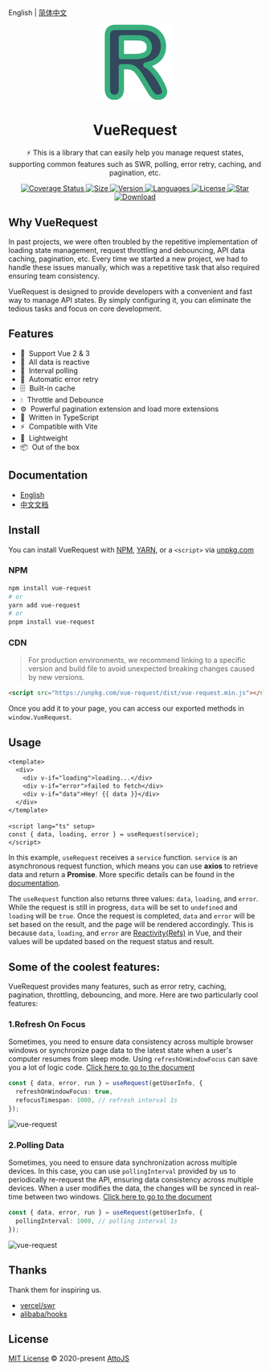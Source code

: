 English | [简体中文](README.md)

<p align="center">
  <a href="https://www.attojs.com">
    <img
      width="150"
      src="https://raw.githubusercontent.com/AttoJS/art/master/vue-request-logo.png"
      alt="VueRequest logo"
    />
  </a>
</p>
<h1 align="center">VueRequest</h1>
<div align="center">
  <p align="center">⚡️ This is a library that can easily help you manage request states, supporting common features such as SWR, polling, error retry, caching, and pagination, etc.</p>
   <a href="https://codecov.io/github/attojs/vue-request?branch=master">
    <img
      src="https://img.shields.io/codecov/c/github/attojs/vue-request?token=NW2XVQWGPP"
      alt="Coverage Status"
    />
  </a>
  <a href="https://www.npmjs.com/package/vue-request">
    <img src="https://img.shields.io/bundlephobia/minzip/vue-request" alt="Size" />
  </a>
  <a href="https://www.npmjs.com/package/vue-request">
    <img src="https://img.shields.io/npm/v/vue-request" alt="Version" />
  </a>
  <a href="https://www.npmjs.com/package/vue-request">
    <img src="https://img.shields.io/github/languages/top/attojs/vue-request" alt="Languages" />
  </a>
  <a href="https://www.npmjs.com/package/vue-request">
    <img src="https://img.shields.io/npm/l/vue-request" alt="License" />
  </a>
  <a href="https://github.com/AttoJS/vue-request/stargazers">
    <img src="https://img.shields.io/github/stars/attojs/vue-request" alt="Star" />
  </a>
  <a href="https://www.npmjs.com/package/vue-request">
    <img src="https://img.shields.io/npm/dm/vue-request" alt="Download" />
  </a>
</div>

## Why VueRequest

In past projects, we were often troubled by the repetitive implementation of loading state management, request throttling and debouncing, API data caching, pagination, etc. Every time we started a new project, we had to handle these issues manually, which was a repetitive task that also required ensuring team consistency.

VueRequest is designed to provide developers with a convenient and fast way to manage API states. By simply configuring it, you can eliminate the tedious tasks and focus on core development.

## Features

- 🌈 &nbsp;Support Vue 2 & 3
- 🚀 &nbsp;All data is reactive
- 🔄 &nbsp;Interval polling
- 🤖 &nbsp;Automatic error retry
- 🗄 &nbsp;Built-in cache
- 💧 &nbsp;Throttle and Debounce
- ⚙️ &nbsp;Powerful pagination extension and load more extensions
- 📠 &nbsp;Written in TypeScript
- ⚡️ &nbsp;Compatible with Vite
- 🍃 &nbsp;Lightweight
- 📦 &nbsp;Out of the box

## Documentation

- [English](https://en.attojs.com/)
- [中文文档](https://www.attojs.com/)

## Install

You can install VueRequest with [NPM](https://www.npmjs.com/), [YARN](https://yarnpkg.com/), or a `<script>` via [unpkg.com](https://unpkg.com/)

### NPM

```sh
npm install vue-request
# or
yarn add vue-request
# or
pnpm install vue-request
```

### CDN

> For production environments, we recommend linking to a specific version and build file to avoid unexpected breaking changes caused by new versions.

```html
<script src="https://unpkg.com/vue-request/dist/vue-request.min.js"></script>
```

Once you add it to your page, you can access our exported methods in `window.VueRequest`.

## Usage

```vue
<template>
  <div>
    <div v-if="loading">loading...</div>
    <div v-if="error">failed to fetch</div>
    <div v-if="data">Hey! {{ data }}</div>
  </div>
</template>

<script lang="ts" setup>
const { data, loading, error } = useRequest(service);
</script>
```

In this example, `useRequest` receives a `service` function. `service` is an asynchronous request function, which means you can use **axios** to retrieve data and return a **Promise**. More specific details can be found in the [documentation](https://www.attojs.com/guide/documentation/dataFetching.html).

The `useRequest` function also returns three values: `data`, `loading`, and `error`. While the request is still in progress, `data` will be set to `undefined` and `loading` will be `true`. Once the request is completed, `data` and `error` will be set based on the result, and the page will be rendered accordingly. This is because `data`, `loading`, and `error` are [Reactivity(Refs)](https://vuejs.org/guide/essentials/reactivity-fundamentals.html) in Vue, and their values will be updated based on the request status and result.

## Some of the coolest features:

VueRequest provides many features, such as error retry, caching, pagination, throttling, debouncing, and more. Here are two particularly cool features:

### 1.Refresh On Focus

Sometimes, you need to ensure data consistency across multiple browser windows or synchronize page data to the latest state when a user's computer resumes from sleep mode. Using `refreshOnWindowFocus` can save you a lot of logic code. [Click here to go to the document](https://www.attojs.com/guide/documentation/refreshOnWindowFocus.html)

```ts
const { data, error, run } = useRequest(getUserInfo, {
  refreshOnWindowFocus: true,
  refocusTimespan: 1000, // refresh interval 1s
});
```

![vue-request](https://z3.ax1x.com/2021/09/10/hXAs8s.gif)

### 2.Polling Data

Sometimes, you need to ensure data synchronization across multiple devices. In this case, you can use `pollingInterval` provided by us to periodically re-request the API, ensuring data consistency across multiple devices. When a user modifies the data, the changes will be synced in real-time between two windows. [Click here to go to the document](https://www.attojs.com/guide/documentation/polling.html)

```ts
const { data, error, run } = useRequest(getUserInfo, {
  pollingInterval: 1000, // polling interval 1s
});
```

![vue-request](https://z3.ax1x.com/2021/09/10/hXAy2n.gif)

## Thanks

Thank them for inspiring us.

- [vercel/swr](https://github.com/vercel/swr)
- [alibaba/hooks](https://ahooks.js.org/hooks/async#userequest)

## License

[MIT License](https://github.com/AttoJS/vue-request/blob/master/LICENSE) © 2020-present [AttoJS](https://github.com/AttoJS)
